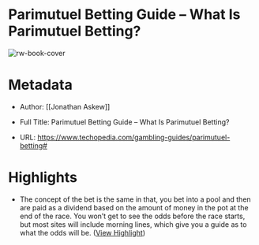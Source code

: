 # Parimutuel Betting Guide – What Is Parimutuel Betting?

![rw-book-cover](https://www.techopedia.com/wp-content/uploads/2023/05/Bettors.jpg)

# Metadata
- Author: [[Jonathan Askew]]
- Full Title: Parimutuel Betting Guide – What Is Parimutuel Betting?

- URL: https://www.techopedia.com/gambling-guides/parimutuel-betting#

# Highlights
- The concept of the bet is the same in that, you bet into a pool and then are paid as a dividend based on the amount of money in the pot at the end of the race. You won’t get to see the odds before the race starts, but most sites will include morning lines, which give you a guide as to what the odds will be. ([View Highlight](https://read.readwise.io/read/01hc9nk53av4chjvptevx65cth))
